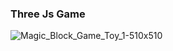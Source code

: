 ### Three Js Game

![Magic_Block_Game_Toy_1-510x510](https://user-images.githubusercontent.com/17327790/126893559-a706d173-cba7-4696-9df4-72138c285aa1.jpg)
